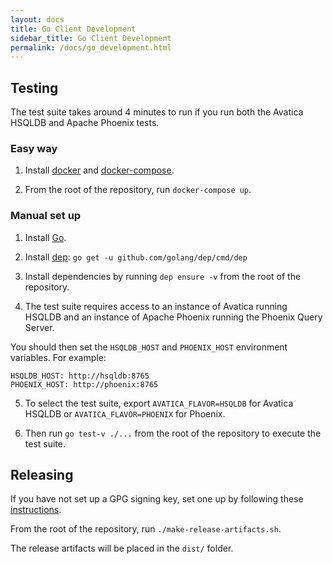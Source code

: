 ```yaml
---
layout: docs
title: Go Client Development
sidebar_title: Go Client Development
permalink: /docs/go_development.html
---
```


<!--
{% comment %}
Licensed to the Apache Software Foundation (ASF) under one or more
contributor license agreements.  See the NOTICE file distributed with
this work for additional information regarding copyright ownership.
The ASF licenses this file to you under the Apache License, Version 2.0
(the "License"); you may not use this file except in compliance with
the License.  You may obtain a copy of the License at

http://www.apache.org/licenses/LICENSE-2.0

Unless required by applicable law or agreed to in writing, software
distributed under the License is distributed on an "AS IS" BASIS,
WITHOUT WARRANTIES OR CONDITIONS OF ANY KIND, either express or implied.
See the License for the specific language governing permissions and
limitations under the License.
{% endcomment %}
-->

## Testing

The test suite takes around 4 minutes to run if you run both the Avatica HSQLDB and Apache Phoenix tests.

### Easy way
1. Install [docker](https://docs.docker.com/install/) and [docker-compose](https://docs.docker.com/compose/install/).

2. From the root of the repository, run `docker-compose up`.

### Manual set up
1. Install [Go](https://golang.org/doc/install).

2. Install [dep](https://github.com/golang/dep): `go get -u github.com/golang/dep/cmd/dep`

3. Install dependencies by running `dep ensure -v` from the root of the repository.

4. The test suite requires access to an instance of Avatica running HSQLDB and an instance of Apache Phoenix running the
Phoenix Query Server.

You should then set the `HSQLDB_HOST` and `PHOENIX_HOST` environment variables. For example:
~~~~~~
HSQLDB_HOST: http://hsqldb:8765
PHOENIX_HOST: http://phoenix:8765
~~~~~~

5. To select the test suite, export `AVATICA_FLAVOR=HSQLDB` for Avatica HSQLDB or `AVATICA_FLAVOR=PHOENIX` for Phoenix.

6. Then run `go test-v ./...` from the root of the repository to execute the test suite.

## Releasing
If you have not set up a GPG signing key, set one up by following these [instructions](https://www.apache.org/dev/openpgp.html#generate-key).

From the root of the repository, run `./make-release-artifacts.sh`.

The release artifacts will be placed in the `dist/` folder.